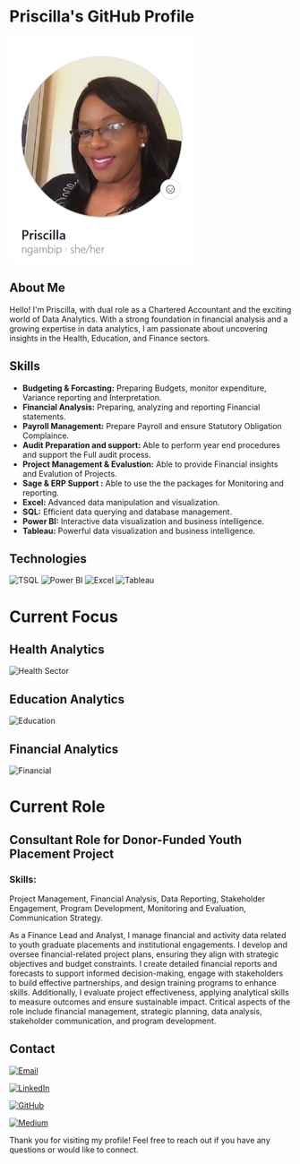 # Priscilla's GitHub Profile


![priscilla](https://github.com/ngambip/Top-uk-Youtubers-2024.githu.io/blob/main/Assets/Images/Profile_pic.png?raw=true)



## About Me

Hello! I'm Priscilla, with dual role  as a Chartered Accountant and the  exciting world of Data Analytics. With a strong foundation in financial analysis and a growing expertise in data analytics, I am passionate about uncovering insights in the Health, Education, and Finance sectors.

## Skills
- **Budgeting & Forcasting:** Preparing Budgets, monitor expenditure, Variance reporting and Interpretation.
- **Financial Analysis:** Preparing, analyzing  and reporting Financial statements.
- **Payroll Management:** Prepare Payroll and ensure Statutory Obligation Complaince.
- **Audit Preparation and support:** Able to perform year end procedures and support the Full audit process.
- **Project Management & Evalustion:** Able to provide Financial insights and Evalution of Projects.
- **Sage & ERP Support :** Able to use the the packages for Monitoring and reporting.
- **Excel:** Advanced data manipulation and visualization.
- **SQL:** Efficient data querying and database management.
- **Power BI:** Interactive data visualization and business intelligence.
- **Tableau:** Powerful data visualization and business intelligence.



## Technologies
![TSQL](https://img.shields.io/badge/-TSQL-007ACC?style=flat-square&logo=microsoft-sql-server&logoColor=white)
![Power BI](https://img.shields.io/badge/-Power%20BI-F2C811?style=flat-square&logo=power-bi&logoColor=white)
![Excel](https://img.shields.io/badge/-Excel-217346?style=flat-square&logo=microsoft-excel&logoColor=white)
![Tableau](https://img.shields.io/badge/-Tableau-E97627?style=flat-square&logo=Tableau&logoColor=white)



# Current Focus


## Health Analytics


![Health Sector](https://github.com/ngambip/Top-uk-Youtubers-2024.githu.io/blob/main/Assets/Images/Hospital_Analytics.jpg?raw=true)


## Education Analytics

![Education](https://github.com/ngambip/Top-uk-Youtubers-2024.githu.io/blob/main/Assets/Images/Education_Analytics.jpg?raw=true)


## Financial Analytics


![Financial](https://github.com/ngambip/Top-uk-Youtubers-2024.githu.io/blob/main/Assets/Images/Finance_Analytics.jpg?raw=true)



# Current Role

## Consultant Role for Donor-Funded Youth Placement Project

### Skills: 
Project Management, Financial Analysis, Data Reporting, Stakeholder Engagement, Program Development, Monitoring and Evaluation, Communication Strategy.

As a Finance Lead and Analyst, I manage financial and activity data related to youth graduate placements and institutional engagements. I develop and oversee financial-related project plans, ensuring they align with strategic objectives and budget constraints. I create detailed financial reports and forecasts to support informed decision-making, engage with stakeholders to build effective partnerships, and design training programs to enhance skills. Additionally, I evaluate project effectiveness, applying analytical skills to measure outcomes and ensure sustainable impact. Critical aspects of the role include financial management, strategic planning, data analysis, stakeholder communication, and program development.



## Contact 

[![Email](https://img.shields.io/badge/Email-D14836?style=flat&logo=gmail&logoColor=white)](mailto:ngambipriscilla@yahoo.com)
  
[![LinkedIn](https://img.shields.io/badge/LinkedIn-0077B5?style=flat&logo=linkedin&logoColor=white)](https://www.linkedin.com/in/priscilla-ngambi/)

[![GitHub](https://img.shields.io/badge/GitHub-181717?style=flat&logo=github&logoColor=white)](https://github.com/ngambip)

[![Medium](https://img.shields.io/badge/Medium-00AB6C?style=flat&logo=medium&logoColor=white)](https://medium.com/@ngambipriscilla)







Thank you for visiting my profile! Feel free to reach out if you have any questions or would like to connect.


